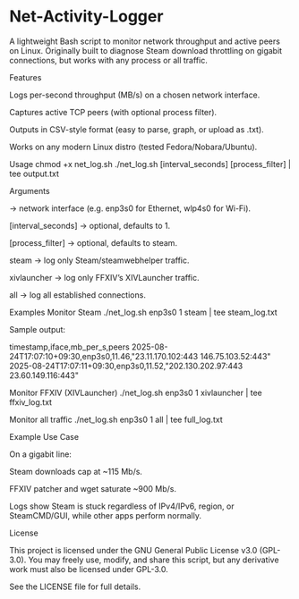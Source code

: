 # Net-Activity-Logger
A lightweight Bash script to monitor network throughput and active peers on Linux.  Originally built to diagnose Steam download throttling on gigabit connections, but works with any process or all traffic.

Features

Logs per-second throughput (MB/s) on a chosen network interface.

Captures active TCP peers (with optional process filter).

Outputs in CSV-style format (easy to parse, graph, or upload as .txt).

Works on any modern Linux distro (tested Fedora/Nobara/Ubuntu).

Usage
chmod +x net_log.sh
./net_log.sh <iface> [interval_seconds] [process_filter] | tee output.txt

Arguments

<iface> → network interface (e.g. enp3s0 for Ethernet, wlp4s0 for Wi-Fi).

[interval_seconds] → optional, defaults to 1.

[process_filter] → optional, defaults to steam.

steam → log only Steam/steamwebhelper traffic.

xivlauncher → log only FFXIV’s XIVLauncher traffic.

all → log all established connections.

Examples
Monitor Steam
./net_log.sh enp3s0 1 steam | tee steam_log.txt


Sample output:

timestamp,iface,mb_per_s,peers
2025-08-24T17:07:10+09:30,enp3s0,11.46,"23.11.170.102:443 146.75.103.52:443"
2025-08-24T17:07:11+09:30,enp3s0,11.52,"202.130.202.97:443 23.60.149.116:443"

Monitor FFXIV (XIVLauncher)
./net_log.sh enp3s0 1 xivlauncher | tee ffxiv_log.txt

Monitor all traffic
./net_log.sh enp3s0 1 all | tee full_log.txt

Example Use Case

On a gigabit line:

Steam downloads cap at ~115 Mb/s.

FFXIV patcher and wget saturate ~900 Mb/s.

Logs show Steam is stuck regardless of IPv4/IPv6, region, or SteamCMD/GUI, while other apps perform normally.

License

This project is licensed under the GNU General Public License v3.0 (GPL-3.0).
You may freely use, modify, and share this script, but any derivative work must also be licensed under GPL-3.0.

See the LICENSE
 file for full details.
